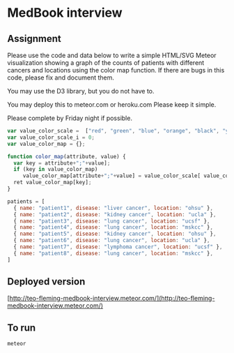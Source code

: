 # MedBook interview

## Assignment

Please use the code and data below to write a simple HTML/SVG Meteor visualization showing a graph
of the counts of patients with different cancers and locations using the color map function.
If there are bugs in this code, please fix and document them.

You may use the D3 library, but you do not have to.

You may deploy this to meteor.com or heroku.com
Please keep it simple.

Please complete by Friday night if possible.

```js
var value_color_scale =  ["red", "green", "blue", "orange", "black", "yellow"];
var value_color_scale_i = 0;
var value_color_map = {};

function color_map(attribute, value) {
  var key = attribute+";"+value];
  if (key in value_color_map)
	 value_color_map[attribute+";"+value] = value_color_scale[ value_color_scale_i++ % value_color_scale.length];
  ret value_color_map[key];
}

patients = [
  { name: "patient1", disease: "liver cancer", location: "ohsu" },
  { name: "patient2", disease: "kidney cancer", location: "ucla" },
  { name: "patient3", disease: "lung cancer", location: "ucsf" },
  { name: "patient4", disease: "lung cancer", location: "mskcc" },
  { name: "patient5", disease: "kidney cancer", location: "ohsu" },
  { name: "patient6", disease: "lung cancer", location: "ucla" },
  { name: "patient7", disease: "lymphoma cancer", location: "ucsf" },
  { name: "patient8", disease: "lung cancer", location: "mskcc" },
]
```

## Deployed version

[http://teo-fleming-medbook-interview.meteor.com/](http://teo-fleming-medbook-interview.meteor.com/)

## To run

```
meteor
```
